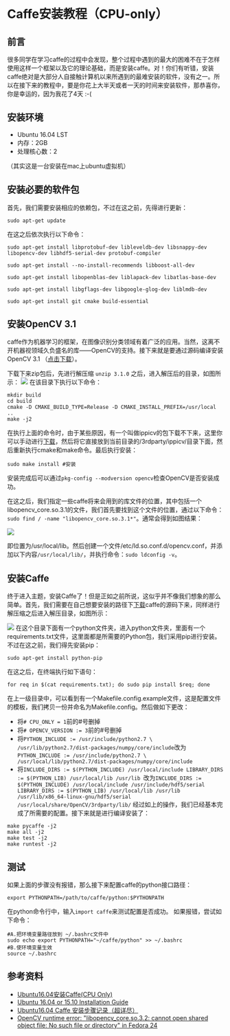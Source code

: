 # Caffe安装教程（CPU-only）

## 前言
很多同学在学习caffe的过程中会发现，整个过程中遇到的最大的困难不在于怎样使用这样一个框架以及它的理论基础，而是安装caffe。对！你们有听错，安装caffe绝对是大部分人自接触计算机以来所遇到的最难安装的软件，没有之一。所以在接下来的教程中，要是你花上大半天或者一天的时间来安装软件，那恭喜你，你是幸运的，因为我花了4天 :-(
## 安装环境
* Ubuntu 16.04 LST
* 内存：2GB
* 处理核心数：2

（其实这是一台安装在mac上ubuntu虚拟机）

## 安装必要的软件包
首先，我们需要安装相应的依赖包，不过在这之前，先得进行更新：
```
sudo apt-get update
```

在这之后依次执行以下命令：
```
sudo apt-get install libprotobuf-dev libleveldb-dev libsnappy-dev libopencv-dev libhdf5-serial-dev protobuf-compiler
```
```
sudo apt-get install --no-install-recommends libboost-all-dev
```
```
sudo apt-get install libopenblas-dev liblapack-dev libatlas-base-dev
```
```
sudo apt-get install libgflags-dev libgoogle-glog-dev liblmdb-dev
```
```
sudo apt-get install git cmake build-essential
```

## 安装OpenCV 3.1
caffe作为机器学习的框架，在图像识别分类领域有着广泛的应用。当然，这离不开机器视领域久负盛名的库——OpenCV的支持。接下来就是要通过源码编译安装OpenCV 3.1 （[点击下载](https://codeload.github.com/opencv/opencv/zip/3.1.0)）。

下载下来zip包后，先进行解压缩
```unzip 3.1.0```
之后，进入解压后的目录，如图所示：
![](https://github.com/hedingjie/learn_caffe/blob/master/res/QQ20171128-170411%402x.png)
在该目录下执行以下命令：

```
mkdir build
cd build
cmake -D CMAKE_BUILD_TYPE=Release -D CMAKE_INSTALL_PREFIX=/usr/local ..
make -j2
```
在执行上面的命令时，由于某些原因，有一个叫做ippicv的包下载不下来，这里你可以手动进行[下载](https://raw.githubusercontent.com/Itseez/opencv_3rdparty/81a676001ca8075ada498583e4166079e5744668/ippicv/ippicv_linux_20151201.tgz)，然后将它直接放到当前目录的/3rdparty/ippicv/目录下面，然后重新执行cmake和make命令。最后执行安装：

```
sudo make install #安装
```

安装完成后可以通过```pkg-config --modversion opencv```检查OpenCV是否安装成功。

在这之后，我们指定一些caffe将来会用到的库文件的位置，其中包括一个libopencv_core.so.3.1的文件，我们首先要找到这个文件的位置，通过以下命令：
```sudo find / -name "libopencv_core.so.3.1*"```。通常会得到如图结果：

![](https://github.com/hedingjie/learn_caffe/blob/master/res/QQ20171128-195031%402x.png)

即位置为/usr/local/lib。然后创建一个文件/etc/ld.so.conf.d/opencv.conf，并添加以下内容```/usr/local/lib/```，并执行命令：```sudo ldconfig -v```。

## 安装Caffe
终于进入主题，安装Caffe了！但是正如之前所说，这似乎并不像我们想象的那么简单。首先，我们需要在自己想要安装的路径下[下载](https://codeload.github.com/BVLC/caffe/zip/master)caffe的源码下来，同样进行解压缩之后进入解压目录，如图所示：

![](https://github.com/hedingjie/learn_caffe/blob/master/res/QQ20171128-192255%402x.png)
在这个目录下面有一个python文件夹，进入python文件夹，里面有一个requirements.txt文件，这里面都是所需要的Python包，我们采用pip进行安装。不过在这之前，我们得先安装pip：

```sudo apt-get install python-pip```

在这之后，在终端执行如下语句：

```
for req in $(cat requirements.txt); do sudo pip install $req; done 
```

在上一级目录中，可以看到有一个Makefile.config.example文件，这是配置文件的模板，我们拷贝一份并命名为Makefile.config。然后做如下更改：

* 将```# CPU_ONLY = 1```前的#号删掉
* 将```# OPENCV_VERSION := 3```前的#号删掉
* 将```PYTHON_INCLUDE := /usr/include/python2.7 \
		/usr/lib/python2.7/dist-packages/numpy/core/include```改为```PYTHON_INCLUDE := /usr/include/python2.7 \
		/usr/local/lib/python2.7/dist-packages/numpy/core/include```
* 将```INCLUDE_DIRS := $(PYTHON_INCLUDE) /usr/local/include
LIBRARY_DIRS := $(PYTHON_LIB) /usr/local/lib /usr/lib ```改为```INCLUDE_DIRS := $(PYTHON_INCLUDE) /usr/local/include /usr/include/hdf5/serial
LIBRARY_DIRS := $(PYTHON_LIB) /usr/local/lib /usr/lib /usr/lib/x86_64-linux-gnu/hdf5/serial /usr/local/share/OpenCV/3rdparty/lib/```
经过如上的操作，我们已经基本完成了所需要的配置。接下来就是进行编译安装了：

```
make pycaffe -j2
make all -j2
make test -j2
make runtest -j2
```
## 测试
如果上面的步骤没有报错，那么接下来配置caffe的python接口路径：

```
export PYTHONPATH=/path/to/caffe/python:$PYTHONPATH  
```

在python命令行中，输入```import caffe```来测试配置是否成功。
如果报错，尝试如下命令：

```
#A.把环境变量路径放到 ~/.bashrc文件中  
sudo echo export PYTHONPATH="~/caffe/python" >> ~/.bashrc  
#B.使环境变量生效  
source ~/.bashrc 
```

## 参考资料
* [Ubuntu16.04安装Caffe(CPU Only)](http://blog.csdn.net/muzilinxi90/article/details/53673184)
* [Ubuntu 16.04 or 15.10 Installation Guide](https://github.com/BVLC/caffe/wiki/Ubuntu-16.04-or-15.10-Installation-Guide)
* [ Ubuntu16.04 Caffe 安装步骤记录（超详尽）](http://blog.csdn.net/yhaolpz/article/details/71375762)
* [OpenCV runtime error: "libopencv_core.so.3.2: cannot open shared object file: No such file or directory" in Fedora 24 ](https://github.com/GaoHongchen/DIPDemoQt5/issues/1)


		


